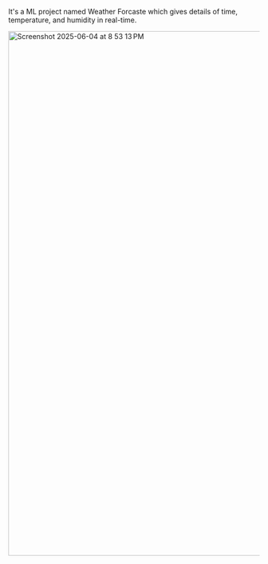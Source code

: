 It's a ML project named Weather Forcaste which gives details of time, temperature, and humidity in real-time.


<img width="1052" alt="Screenshot 2025-06-04 at 8 53 13 PM" src="https://github.com/user-attachments/assets/fc52d1e3-f2a0-4d87-8e9c-eae342d0f761" />
